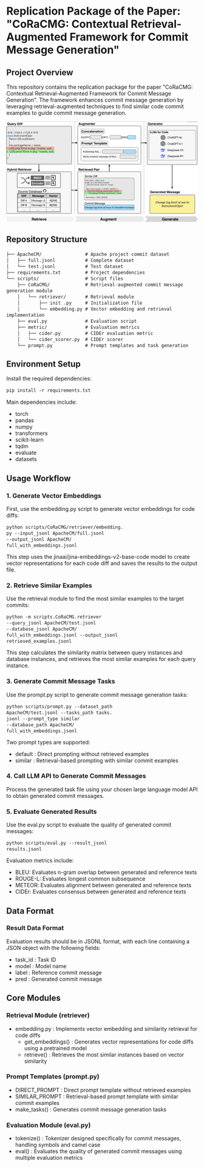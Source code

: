 # Replication Package of the Paper: "CoRaCMG: Contextual Retrieval-Augmented Framework for Commit Message Generation"

## Project Overview

This repository contains the replication package for the paper "CoRaCMG: Contextual Retrieval-Augmented Framework for Commit Message Generation". The framework enhances commit message generation by leveraging retrieval-augmented techniques to find similar code commit examples to guide commit message generation.

![CoRaCMG Overview](overview.png)

## Repository Structure
```
├── ApacheCM/                # Apache project commit dataset
│   ├── full.jsonl           # Complete dataset
│   └── test.jsonl           # Test dataset
├── requirements.txt         # Project dependencies
└── scripts/                 # Script files
    ├── CoRaCMG/             # Retrieval-augmented commit message generation module
    │   └── retriever/       # Retrieval module
    │       ├── init .py     # Initialization file
    │       └── embedding.py # Vector embedding and retrieval implementation
    ├── eval.py              # Evaluation script
    ├── metric/              # Evaluation metrics
    │   ├── cider.py         # CIDEr evaluation metric
    │   └── cider_scorer.py  # CIDEr scorer
    └── prompt.py            # Prompt templates and task generation
```

## Environment Setup

Install the required dependencies:

```bash
pip install -r requirements.txt
```
Main dependencies include:

- torch
- pandas
- numpy
- transformers
- scikit-learn
- tqdm
- evaluate
- datasets
## Usage Workflow
### 1. Generate Vector Embeddings
First, use the embedding.py script to generate vector embeddings for code diffs:

```
python scripts/CoRaCMG/retriever/embedding.
py --input_jsonl ApacheCM/full.jsonl 
--output_jsonl ApacheCM/
full_with_embeddings.jsonl
```
This step uses the jinaai/jina-embeddings-v2-base-code model to create vector representations for each code diff and saves the results to the output file.

### 2. Retrieve Similar Examples
Use the retrieval module to find the most similar examples to the target commits:

```
python -m scripts.CoRaCMG.retriever 
--query_jsonl ApacheCM/test.jsonl 
--database_jsonl ApacheCM/
full_with_embeddings.jsonl --output_jsonl 
retrieved_examples.jsonl
```
This step calculates the similarity matrix between query instances and database instances, and retrieves the most similar examples for each query instance.

### 3. Generate Commit Message Tasks
Use the prompt.py script to generate commit message generation tasks:

```
python scripts/prompt.py --dataset_path 
ApacheCM/test.jsonl --tasks_path tasks.
jsonl --prompt_type similar 
--database_path ApacheCM/
full_with_embeddings.jsonl
```
Two prompt types are supported:

- default : Direct prompting without retrieved examples
- similar : Retrieval-based prompting with similar commit examples
### 4. Call LLM API to Generate Commit Messages
Process the generated task file using your chosen large language model API to obtain generated commit messages.

### 5. Evaluate Generated Results
Use the eval.py script to evaluate the quality of generated commit messages:

```
python scripts/eval.py --result_jsonl 
results.jsonl
```
Evaluation metrics include:

- BLEU: Evaluates n-gram overlap between generated and reference texts
- ROUGE-L: Evaluates longest common subsequence
- METEOR: Evaluates alignment between generated and reference texts
- CIDEr: Evaluates consensus between generated and reference texts
## Data Format
### Result Data Format
Evaluation results should be in JSONL format, with each line containing a JSON object with the following fields:

- task_id : Task ID
- model : Model name
- label : Reference commit message
- pred : Generated commit message
## Core Modules
### Retrieval Module (retriever)
- embedding.py : Implements vector embedding and similarity retrieval for code diffs
  - get_embeddings() : Generates vector representations for code diffs using a pretrained model
  - retrieve() : Retrieves the most similar instances based on vector similarity
### Prompt Templates (prompt.py)
- DIRECT_PROMPT : Direct prompt template without retrieved examples
- SIMILAR_PROMPT : Retrieval-based prompt template with similar commit examples
- make_tasks() : Generates commit message generation tasks
### Evaluation Module (eval.py)
- tokenize() : Tokenizer designed specifically for commit messages, handling symbols and camel case
- eval() : Evaluates the quality of generated commit messages using multiple evaluation metrics


